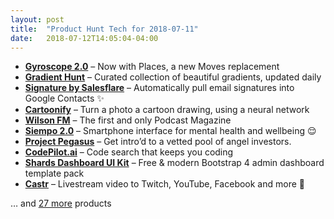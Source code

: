 ```yaml
---
layout: post
title:  "Product Hunt Tech for 2018-07-11"
date:   2018-07-12T14:05:04-04:00
---
```


* **[Gyroscope 2.0](https://www.producthunt.com/posts/gyroscope-2-0?utm_campaign=producthunt-api&utm_medium=api&utm_source=Application%3A+Daily+Digest+RSS+%28ID%3A+3202%29)** – Now with Places, a new Moves replacement
* **[Gradient Hunt](https://www.producthunt.com/posts/gradient-hunt?utm_campaign=producthunt-api&utm_medium=api&utm_source=Application%3A+Daily+Digest+RSS+%28ID%3A+3202%29)** – Curated collection of beautiful gradients, updated daily
* **[Signature by Salesflare](https://www.producthunt.com/posts/signature-by-salesflare?utm_campaign=producthunt-api&utm_medium=api&utm_source=Application%3A+Daily+Digest+RSS+%28ID%3A+3202%29)** – Automatically pull email signatures into Google Contacts ✨
* **[Cartoonify](https://www.producthunt.com/posts/cartoonify?utm_campaign=producthunt-api&utm_medium=api&utm_source=Application%3A+Daily+Digest+RSS+%28ID%3A+3202%29)** – Turn a photo a cartoon drawing, using a neural network
* **[Wilson FM](https://www.producthunt.com/posts/wilson-fm?utm_campaign=producthunt-api&utm_medium=api&utm_source=Application%3A+Daily+Digest+RSS+%28ID%3A+3202%29)** – The first and only Podcast Magazine
* **[Siempo 2.0](https://www.producthunt.com/posts/siempo-2-0?utm_campaign=producthunt-api&utm_medium=api&utm_source=Application%3A+Daily+Digest+RSS+%28ID%3A+3202%29)** – Smartphone interface for mental health and wellbeing 😌
* **[Project Pegasus](https://www.producthunt.com/posts/project-pegasus?utm_campaign=producthunt-api&utm_medium=api&utm_source=Application%3A+Daily+Digest+RSS+%28ID%3A+3202%29)** – Get intro’d to a vetted pool of angel investors.
* **[CodePilot.ai](https://www.producthunt.com/posts/codepilot-ai?utm_campaign=producthunt-api&utm_medium=api&utm_source=Application%3A+Daily+Digest+RSS+%28ID%3A+3202%29)** – Code search that keeps you coding
* **[Shards Dashboard UI Kit](https://www.producthunt.com/posts/shards-dashboard-ui-kit?utm_campaign=producthunt-api&utm_medium=api&utm_source=Application%3A+Daily+Digest+RSS+%28ID%3A+3202%29)** – Free & modern Bootstrap 4 admin dashboard template pack
* **[Castr](https://www.producthunt.com/posts/castr?utm_campaign=producthunt-api&utm_medium=api&utm_source=Application%3A+Daily+Digest+RSS+%28ID%3A+3202%29)** – Livestream video to Twitch, YouTube, Facebook and more 🔴

… and [27 more](https://www.producthunt.com/tech) products